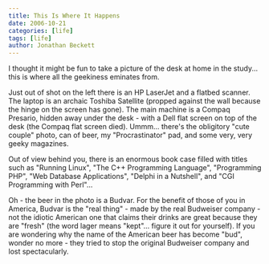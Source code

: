 ```yaml
---
title: This Is Where It Happens
date: 2006-10-21
categories: [life]
tags: [life]
author: Jonathan Beckett
---
```


I thought it might be fun to take a picture of the desk at home in the study... this is where all the geekiness eminates from.

Just out of shot on the left there is an HP LaserJet and a flatbed scanner. The laptop is an archaic Toshiba Satellite (propped against the wall because the hinge on the screen has gone). The main machine is a Compaq Presario, hidden away under the desk - with a Dell flat screen on top of the desk (the Compaq flat screen died). Ummm... there's the obligitory "cute couple" photo, can of beer, my "Procrastinator" pad, and some very, very geeky magazines.

Out of view behind you, there is an enormous book case filled with titles such as "Running Linux", "The C++ Programming Language", "Programming PHP", "Web Database Applications", "Delphi in a Nutshell", and "CGI Programming with Perl"...

Oh - the beer in the photo is a Budvar. For the benefit of those of you in America, Budvar is the "real thing" - made by the real Budweiser company - not the idiotic American one that claims their drinks are great because they are "fresh" (the word lager means "kept"... figure it out for yourself). If you are wondering why the name of the American beer has become "bud", wonder no more - they tried to stop the original Budweiser company and lost spectacularly.